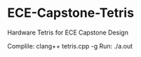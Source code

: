 # ECE-Capstone-Tetris
Hardware Tetris for ECE Capstone Design

Complile: clang++ tetris.cpp -g
Run: ./a.out
